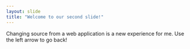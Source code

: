 ```yaml
---
layout: slide
title: "Welcome to our second slide!"
---
```

Changing source from a web application is a new experience for me.
Use the left arrow to go back!
